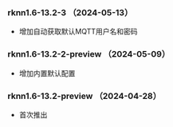### rknn1.6-13.2-3 （2024-05-13）

- 增加自动获取默认MQTT用户名和密码

### rknn1.6-13.2-2-preview （2024-05-09）

- 增加内置默认配置

### rknn1.6-13.2-preview （2024-04-28）

- 首次推出
